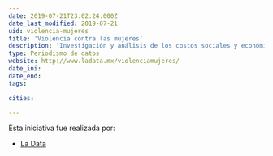 ```yaml
---
date: 2019-07-21T23:02:24.000Z
date_last_modified: 2019-07-21
uid: violencia-mujeres
title: 'Violencia contra las mujeres'
description: 'Investigación y análisis de los costos sociales y económicos que genera la violencia contra la mujer en México.'
type: Periodismo de datos
website: http://www.ladata.mx/violenciamujeres/
date_ini: 
date_end: 
tags:

cities: 

---
```


Esta iniciativa fue realizada por:

- [La Data](/organizaciones/la-data-mx)
